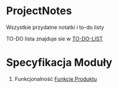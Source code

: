 # ProjectNotes
Wszystkie przydatne notatki i to-do listy 


TO-DO lista znajduje sie w [TO-DO-LIST](Funkcje_Specyfikacja.md)

# Specyfikacja Moduły
1. Funkcjonalność [Funkcje Produktu](Funkcje_Specyfikacja.md)
